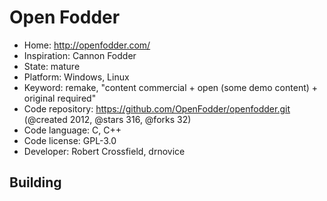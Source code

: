 # Open Fodder

- Home: http://openfodder.com/
- Inspiration: Cannon Fodder
- State: mature
- Platform: Windows, Linux
- Keyword: remake, "content commercial + open (some demo content) + original required"
- Code repository: https://github.com/OpenFodder/openfodder.git (@created 2012, @stars 316, @forks 32)
- Code language: C, C++
- Code license: GPL-3.0
- Developer: Robert Crossfield, drnovice

## Building
